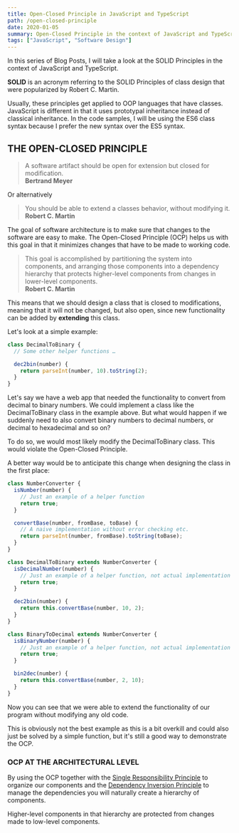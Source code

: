 ```yaml
---
title: Open-Closed Principle in JavaScript and TypeScript
path: /open-closed-principle
date: 2020-01-05
summary: Open-Closed Principle in the context of JavaScript and TypeScript.
tags: ["JavaScript", "Software Design"]
---
```


In this series of Blog Posts, I will take a look at the SOLID Principles in the context of JavaScript and TypeScript.

**SOLID** is an acronym referring to the SOLID Principles of class design that were
popularized by Robert C. Martin.

Usually, these principles get applied to OOP
languages that have classes. JavaScript is different in that it uses prototypal
inheritance instead of classical inheritance. In the code samples, I will be
using the ES6 class syntax because I prefer the new syntax over the ES5 syntax.

## THE OPEN-CLOSED PRINCIPLE

> A software artifact should be open for extension but closed for modification.  
> **Bertrand Meyer**

Or alternatively

> You should be able to extend a classes behavior, without modifying it.  
> **Robert C. Martin**

The goal of software architecture is to make sure that changes to the software are easy to
make. The Open-Closed Principle (OCP) helps us with this goal in that it minimizes changes
that have to be made to working code.

> This goal is accomplished by partitioning the system into components, and arranging those
> components into a dependency hierarchy that protects higher-level components from changes
> in lower-level components.  
> **Robert C. Martin**

This means that we should design a class that is closed to modifications, meaning that it will
not be changed, but also open, since new functionality can be added by **extending** this class.

Let's look at a simple example:

```javascript
class DecimalToBinary {
  // Some other helper functions …

  dec2bin(number) {
    return parseInt(number, 10).toString(2);
  }
}
```

Let's say we have a web app that needed the functionality to convert from decimal to binary
numbers. We could implement a class like the DecimalToBinary class in the example above.
But what would happen if we suddenly need to also convert binary numbers to decimal numbers,
or decimal to hexadecimal and so on?

To do so, we would most likely modify the DecimalToBinary
class. This would violate the Open-Closed Principle.

A better way would be to anticipate this change when designing the class in the first place:

```javascript
class NumberConverter {
  isNumber(number) {
    // Just an example of a helper function
    return true;
  }

  convertBase(number, fromBase, toBase) {
    // A naive implementation without error checking etc.
    return parseInt(number, fromBase).toString(toBase);
  }
}

class DecimalToBinary extends NumberConverter {
  isDecimalNumber(number) {
    // Just an example of a helper function, not actual implementation
    return true;
  }

  dec2bin(number) {
    return this.convertBase(number, 10, 2);
  }
}

class BinaryToDecimal extends NumberConverter {
  isBinaryNumber(number) {
    // Just an example of a helper function, not actual implementation
    return true;
  }

  bin2dec(number) {
    return this.convertBase(number, 2, 10);
  }
}
```

Now you can see that we were able to extend the functionality of our program
without modifying any old code.

This is obviously not the best example as this is a bit overkill and could
also just be solved by a simple function, but it's still a good way to demonstrate the OCP.

### OCP AT THE ARCHITECTURAL LEVEL

By using the OCP together with the [Single Responsibility Principle](https://carstenbehrens.com/single-responsibility-principle/) to organize our components
and the [Dependency Inversion Principle](https://carstenbehrens.com/dependency-inversion-principle/) to manage the dependencies you will naturally create a hierarchy of components.

Higher-level components in that hierarchy are protected from changes made to low-level
components.
